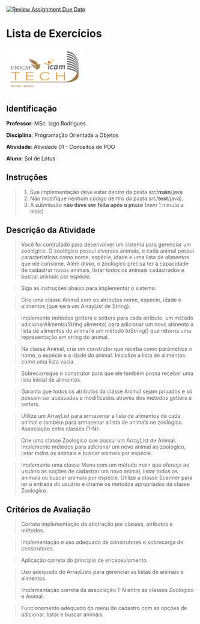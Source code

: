 [![Review Assignment Due Date](https://classroom.github.com/assets/deadline-readme-button-24ddc0f5d75046c5622901739e7c5dd533143b0c8e959d652212380cedb1ea36.svg)](https://classroom.github.com/a/HfDD090p)
# Lista de Exercícios
<img src="assets/images/Unicap_Icam_Tech-01.png" alt="drawing" width="200"/>

## Identificação
**Professor**: MSc. Iago Rodrigues

**Disciplina**: Programação Orientada a Objetos

**Atividade**: Atividade 01 - Conceitos de POO

**Aluno**: Sol de Lótus

## Instruções 
> 1. Sua implementação deve estar dentro da pasta src/**main**/java 
> 2. Não modifique nenhum código dentro da pasta src/**test**/java).
> 3. A submissão **não deve ser feita após o prazo** (nem 1 minuto a mais)

## Descrição da Atividade

> Você foi contratado para desenvolver um sistema para gerenciar um zoológico. O zoológico possui diversos animais, e cada animal possui características como nome, espécie, idade e uma lista de alimentos que ele consome. Além disso, o zoológico precisa ter a capacidade de cadastrar novos animais, listar todos os animais cadastrados e buscar animais por espécie.

> Siga as instruções abaixo para implementar o sistema:

> Crie uma classe Animal com os atributos nome, especie, idade e alimentos (que será um ArrayList de String).

> Implemente métodos getters e setters para cada atributo, um método adicionarAlimento(String alimento) para adicionar um novo alimento à lista de alimentos do animal e um método toString() que retorna uma representação em string do animal.

> Na classe Animal, crie um construtor que receba como parâmetros o nome, a espécie e a idade do animal. Inicialize a lista de alimentos como uma lista vazia.

> Sobrecarregue o construtor para que ele também possa receber uma lista inicial de alimentos.

> Garanta que todos os atributos da classe Animal sejam privados e só possam ser acessados e modificados através dos métodos getters e setters.

> Utilize um ArrayList para armazenar a lista de alimentos de cada animal e também para armazenar a lista de animais no zoológico.
Associação entre classes (1-N):

> Crie uma classe Zoologico que possui um ArrayList de Animal. Implemente métodos para adicionar um novo animal ao zoológico, listar todos os animais e buscar animais por espécie.


> Implemente uma classe Menu com um método main que ofereça ao usuário as opções de cadastrar um novo animal, listar todos os animais ou buscar animais por espécie. Utilize a classe Scanner para ler a entrada do usuário e chame os métodos apropriados da classe Zoologico.

## Critérios de Avaliação

> Correta implementação da abstração por classes, atributos e métodos.

> Implementação e uso adequado de construtores e sobrecarga de construtores.

> Aplicação correta do princípio de encapsulamento.

> Uso adequado de ArrayLists para gerenciar as listas de animais e alimentos.

> Implementação correta da associação 1-N entre as classes Zoologico e Animal.

> Funcionamento adequado do menu de cadastro com as opções de adicionar, listar e buscar animais.

